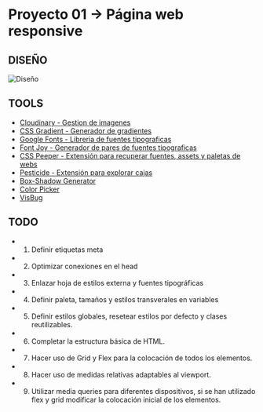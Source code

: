 # Proyecto 01 -> Página web responsive

## DISEÑO

![Diseño](https://res.cloudinary.com/dfnh5hecu/image/upload/v1676296342/The%20Bad%20Batch/screencapture-127-0-0-1-5500-2-proyectoHTMLCSS-index-html-2023-02-10-16_14_31_fcps8u.png)

## TOOLS

- [Cloudinary - Gestion de imagenes](https://cloudinary.com/)
- [CSS Gradient - Generador de gradientes](https://cssgradient.io/)
- [Google Fonts - Libreria de fuentes tipograficas](https://fonts.google.com/knowledge)
- [Font Joy - Generador de pares de fuentes tipograficas](https://fontjoy.com/)
- [CSS Peeper - Extensión para recuperar fuentes, assets y paletas de webs](https://chrome.google.com/webstore/detail/css-peeper/mbnbehikldjhnfehhnaidhjhoofhpehk)
- [Pesticide - Extensión para explorar cajas](https://chrome.google.com/webstore/detail/pesticide-for-chrome-with/neonnmencpneifkhlmhmfhfiklgjmloi)
- [Box-Shadow Generator](https://www.cssmatic.com/box-shadow)
- [Color Picker](https://chrome.google.com/webstore/detail/colorpick-eyedropper/ohcpnigalekghcmgcdcenkpelffpdolg)
- [VisBug](https://chrome.google.com/webstore/detail/visbug/cdockenadnadldjbbgcallicgledbeoc)

## TODO

- 1. Definir etiquetas meta
- 2. Optimizar conexiones en el head
- 3. Enlazar hoja de estilos externa y fuentes tipográficas
- 4. Definir paleta, tamaños y estilos transverales en variables
- 5. Definir estilos globales, resetear estilos por defecto y clases reutilizables.
- 6. Completar la estructura básica de HTML.
- 7. Hacer uso de Grid y Flex para la colocación de todos los elementos.
- 8. Hacer uso de medidas relativas adaptables al viewport.
- 9. Utilizar media queries para diferentes dispositivos, si se han utilizado flex y grid modificar la colocación inicial de los elementos.
